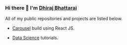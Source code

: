 ### Hi there 👋 I'm [Dhiraj Bhattarai](https://github.com/IamDyroz)
All of my public repositories and projects are listed below.
- [Carousel](https://github.com/IamDyroz/carousel) build using React JS.

- [Data Science](https://github.com/IamDyroz/data-science) tutorials.

<!--
**IamDyroz/IamDyroz** is a ✨ _special_ ✨ repository because its `README.md` (this file) appears on your GitHub profile.

Here are some ideas to get you started:

- 🔭 I’m currently working on ...
- 🌱 I’m currently learning ...
- 👯 I’m looking to collaborate on ...
- 🤔 I’m looking for help with ...
- 💬 Ask me about ...
- 📫 How to reach me: ...
- 😄 Pronouns: ...
- ⚡ Fun fact: ...
-->
